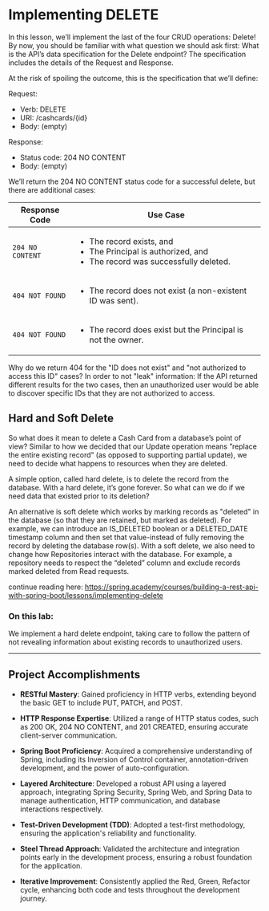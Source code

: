# Implementing DELETE
In this lesson, we’ll implement the last of the four CRUD operations: Delete! By now, you should be familiar with what question we should ask first: What is the API’s data specification for the Delete endpoint? The specification includes the details of the Request and Response.

At the risk of spoiling the outcome, this is the specification that we’ll define:

Request:

- Verb: DELETE
- URI: /cashcards/{id}
- Body: (empty)

Response:

- Status code: 204 NO CONTENT
- Body: (empty)

We’ll return the 204 NO CONTENT status code for a successful delete, but there are additional cases:

<table><thead><tr><th>Response Code</th><th>Use Case</th></tr></thead><tbody><tr><td><code>204 NO CONTENT</code></td><td><ul><li>The record exists, and </li> <li>The Principal is authorized, and </li> <li>The record was successfully deleted. </li> </ul></td></tr><tr><td><code>404 NOT FOUND</code></td><td><ul><li>The record does not exist (a non-existent ID was sent). </li> </ul></td></tr><tr><td><code>404 NOT FOUND</code></td><td><ul><li>The record does exist but the Principal is not the owner. </li> </ul></td></tr></tbody></table>
Why do we return 404 for the "ID does not exist" and "not authorized to access this ID" cases? In order to not "leak" information: If the API returned different results for the two cases, then an unauthorized user would be able to discover specific IDs that they are not authorized to access.

## Hard and Soft Delete
So what does it mean to delete a Cash Card from a database’s point of view? Similar to how we decided that our Update operation means ”replace the entire existing record” (as opposed to supporting partial update), we need to decide what happens to resources when they are deleted.

A simple option, called hard delete, is to delete the record from the database. With a hard delete, it’s gone forever. So what can we do if we need data that existed prior to its deletion?

An alternative is soft delete which works by marking records as "deleted" in the database (so that they are retained, but marked as deleted). For example, we can introduce an IS_DELETED boolean or a DELETED_DATE timestamp column and then set that value-instead of fully removing the record by deleting the database row(s). With a soft delete, we also need to change how Repositories interact with the database. For example, a repository needs to respect the “deleted” column and exclude records marked deleted from Read requests.

continue reading here: https://spring.academy/courses/building-a-rest-api-with-spring-boot/lessons/implementing-delete

### On this lab:

We implement a hard delete endpoint, taking care to follow the pattern of not revealing information about existing records to unauthorized users.

---
## Project Accomplishments

- **RESTful Mastery**: Gained proficiency in HTTP verbs, extending beyond the basic GET to include PUT, PATCH, and POST.

- **HTTP Response Expertise**: Utilized a range of HTTP status codes, such as 200 OK, 204 NO CONTENT, and 201 CREATED, ensuring accurate client-server communication.

- **Spring Boot Proficiency**: Acquired a comprehensive understanding of Spring, including its Inversion of Control container, annotation-driven development, and the power of auto-configuration.

- **Layered Architecture**: Developed a robust API using a layered approach, integrating Spring Security, Spring Web, and Spring Data to manage authentication, HTTP communication, and database interactions respectively.

- **Test-Driven Development (TDD)**: Adopted a test-first methodology, ensuring the application's reliability and functionality.

- **Steel Thread Approach**: Validated the architecture and integration points early in the development process, ensuring a robust foundation for the application.

- **Iterative Improvement**: Consistently applied the Red, Green, Refactor cycle, enhancing both code and tests throughout the development journey.